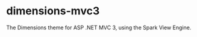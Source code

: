 dimensions-mvc3
===============

The Dimensions theme for ASP .NET MVC 3, using the Spark View Engine.